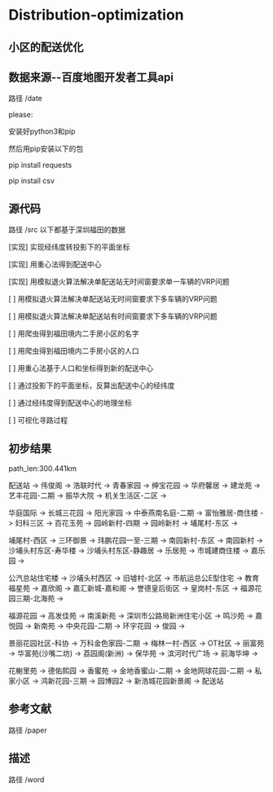 # Distribution-optimization
## 小区的配送优化
## 数据来源--百度地图开发者工具api
路径 /date

please:

安装好python3和pip

然后用pip安装以下的包

pip install requests

pip install csv

## 源代码
路径 /src
以下都基于深圳福田的数据

[实现] 实现经纬度转投影下的平面坐标

[实现] 用重心法得到配送中心

[实现] 用模拟退火算法解决单配送站无时间窗要求单一车辆的VRP问题

[ ] 用模拟退火算法解决单配送站无时间窗要求下多车辆的VRP问题

[ ] 用模拟退火算法解决单配送站有时间窗要求下多车辆的VRP问题

[ ] 用爬虫得到福田境内二手房小区的名字

[ ] 用爬虫得到福田境内二手房小区的人口

[ ] 用重心法基于人口和坐标得到新的配送中心

[ ] 通过投影下的平面坐标，反算出配送中心的经纬度

[ ] 通过经纬度得到配送中心的地理坐标

[ ] 可视化寻路过程

## 初步结果

path_len:300.441km

配送站 -> 伟俊阁 -> 浩联时代 -> 青春家园 -> 绅宝花园 -> 华府馨居 -> 建龙苑 -> 艺丰花园-二期 -> 振华大院 -> 机关生活区-二区 -> 

华庭国际 -> 长城三花园 -> 阳光家园 -> 中泰燕南名庭-二期 -> 富怡雅居-商住楼 -> 妇科三区 -> 百花玉苑 -> 园岭新村-四期 -> 园岭新村 -> 埔尾村-东区 -> 

埔尾村-西区 -> 三环御景 -> 玮鹏花园一至-三期 -> 南园新村-东区 -> 南园新村 -> 沙埔头村东区-寿华楼 -> 沙埔头村东区-静趣居 -> 乐居苑 -> 市城建商住楼 -> 嘉乐园 -> 

公汽总站住宅楼 -> 沙埔头村西区 -> 旧墟村-北区 -> 市航运总公E型住宅 -> 教育福星苑 -> 嘉欣阁 -> 嘉汇新城-嘉和阁 -> 誉德皇后街区 -> 皇岗村-东区 -> 福源花园三期-北海苑 -> 

福源花园 -> 高发佳苑 -> 南溪新苑 -> 深圳市公路局新洲住宅小区 -> 鸣沙苑 -> 嘉悦园 -> 新南苑 -> 中央花园-二期 -> 环宇花园 -> 俊园 -> 

景丽花园社区-科协 -> 万科金色家园-二期 -> 梅林一村-西区 -> OT社区 -> 丽富苑 -> 华富苑(沙嘴二坊) -> 荔园阁(新洲) -> 保华苑 -> 滨河时代广场 -> 前海华坤 -> 

花榭里苑 -> 德佑熙园 -> 香蜜苑 -> 金地香蜜山-二期 -> 金地网球花园-二期 -> 私家小区 -> 鸿新花园-三期 -> 园博园2 -> 新浩城花园新景阁 -> 配送站

## 参考文献
路径 /paper
## 描述
路径 /word

